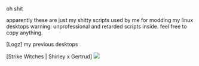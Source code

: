 oh shit

apparently these are just my shitty scripts used by me for modding my linux desktops
warning: unprofessional and retarded scripts inside. feel free to copy anything.

[Logz]
my previous desktops

[Strike Witches | Shirley x Gertrud]
<img src="https://fbcdn-sphotos-a-a.akamaihd.net/hphotos-ak-prn2/1472967_778074822206185_8092429_n.jpg">
